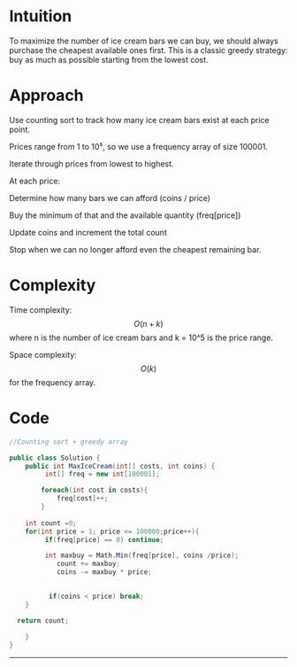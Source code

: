 #  Intuition
To maximize the number of ice cream bars we can buy, we should always purchase the cheapest available ones first. This is a classic greedy strategy: buy as much as possible starting from the lowest cost.

# Approach
Use counting sort to track how many ice cream bars exist at each price point.

Prices range from 1 to 10⁵, so we use a frequency array of size 100001.

Iterate through prices from lowest to highest.

At each price:

Determine how many bars we can afford (coins / price)

Buy the minimum of that and the available quantity (freq[price])

Update coins and increment the total count

Stop when we can no longer afford even the cheapest remaining bar.

# Complexity
Time complexity: $$O(n + k)$$ where n is the number of ice cream bars and k = 10^5 is the price range.

Space complexity: $$O(k)$$ for the frequency array.

# Code
```csharp []
//Counting sort + greedy array

public class Solution {
    public int MaxIceCream(int[] costs, int coins) {
         int[] freq = new int[100001];

        foreach(int cost in costs){
            freq[cost]++;
        }
    
    int count =0;
    for(int price = 1; price <= 100000;price++){
         if(freq[price] == 0) continue;

         int maxbuy = Math.Min(freq[price], coins /price);
            count += maxbuy;
            coins -= maxbuy * price;

          
          if(coins < price) break;
    }

  return count;
    
    }
}
```



---
